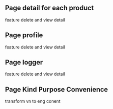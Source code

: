 ## Page detail for each product

feature delete and view detail

## Page profile

feature delete and view detail

## Page logger

feature delete and view detail

## Page Kind Purpose Convenience

transform vn to eng conent
